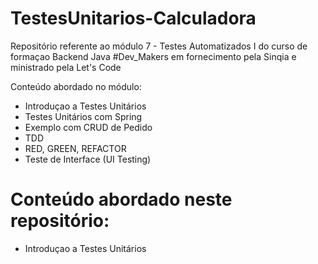 # TestesUnitarios-Calculadora

Repositório referente ao módulo 7 - Testes Automatizados I do curso de formaçao Backend Java #Dev_Makers em fornecimento pela Sinqia 
e ministrado pela Let's Code

Conteúdo abordado no módulo:
- Introduçao a Testes Unitários
- Testes Unitários com Spring
- Exemplo com CRUD de Pedido
- TDD
- RED, GREEN, REFACTOR
- Teste de Interface (UI Testing) 

# Conteúdo abordado neste repositório:
- Introduçao a Testes Unitários
